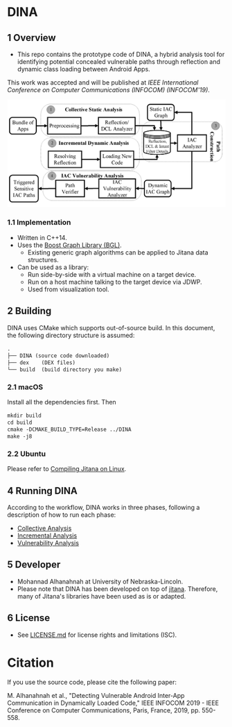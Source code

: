 DINA
======

## 1 Overview

- This repo contains the prototype code of DINA, a hybrid analysis tool for identifying potential concealed vulnerable paths through reflection and dynamic class loading between Android Apps.

This work was accepted and will be published at *IEEE International Conference on Computer Communications (INFOCOM) (INFOCOM'19)*.

![picture](images/WorkFlowOfDINA_V4.png)


### 1.1 Implementation

- Written in C++14.
- Uses the [Boost Graph Library (BGL)](http://www.boost.org/libs/graph/doc/).
    - Existing generic graph algorithms can be applied to Jitana data
      structures.
- Can be used as a library:
    - Run side-by-side with a virtual machine on a target device.
    - Run on a host machine talking to the target device via JDWP.
    - Used from visualization tool.

## 2 Building

DINA uses CMake which supports out-of-source build. In this document, the
following directory structure is assumed:

    .
    ├── DINA (source code downloaded)
    ├── dex    (DEX files)
    └── build  (build directory you make)

### 2.1 macOS

Install all the dependencies first. Then

    mkdir build
    cd build
    cmake -DCMAKE_BUILD_TYPE=Release ../DINA
    make -j8

### 2.2 Ubuntu

Please refer to [Compiling Jitana on Linux](https://github.com/ytsutano/jitana/blob/master/doc/jitana_on_ubuntu.md).


## 4 Running DINA

According to the workflow, DINA works in three phases, following a description of how to run each phase:
- [Collective Analysis](tools/CollectiveAnalysis/README.md)
- [Incremental Analysis](tools/IncrementalAnalysis/README.md)
- [Vulnerability Analysis](tools/VulAnalysis)

## 5 Developer

- Mohannad Alhanahnah at University of Nebraska-Lincoln.
- Please note that DINA has been developed on top of [jitana](https://github.com/ytsutano/jitana). Therefore, many of Jitana's libraries have been used as is or adapted.

## 6 License

- See [LICENSE.md](LICENSE.md) for license rights and limitations (ISC).

# Citation
If you use the source code, please cite the following paper:

M. Alhanahnah et al., "Detecting Vulnerable Android Inter-App Communication in Dynamically Loaded Code," IEEE INFOCOM 2019 - IEEE Conference on Computer Communications, Paris, France, 2019, pp. 550-558.

